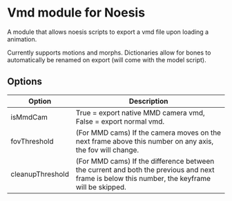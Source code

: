 # Vmd module for Noesis
A module that allows noesis scripts to export a vmd file upon loading a animation.

Currently supports motions and morphs.
Dictionaries allow for bones to automatically be renamed on export (will come with the model script).

## Options
Option  | Description
------------- | -------------
isMmdCam  | True = export native MMD camera vmd, False = export normal vmd.
fovThreshold  | (For MMD cams) If the camera moves on the next frame above this number on any axis, the fov will change.
cleanupThreshold  | (For MMD cams) If the difference between the current and both the previous and next frame is below this number, the keyframe will be skipped.